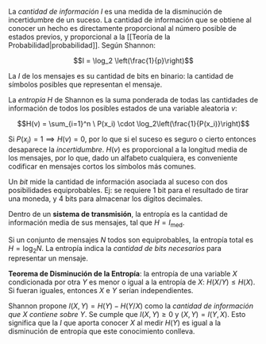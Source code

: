 La _cantidad de información_ $I$ es una medida de la disminución de incertidumbre de un suceso. La cantidad de información que se obtiene al conocer un hecho es directamente proporcional al número posible de estados previos, y proporcional a la [[Teoría de la Probabilidad|probabilidad]]. Según Shannon:

$$I = \log_2 \left(\frac{1}{p}\right)$$

La $I$ de los mensajes es su cantidad de bits en binario: la cantidad de símbolos posibles que representan el mensaje.

La _entropía_ $H$ de Shannon es la suma ponderada de todas las cantidades de información de todos los posibles estados de una variable aleatoria $v$:

$$H(v) = \sum_{i=1}^n \ P(x_i) \cdot \log_2\left(\frac{1}{P(x_i)}\right)$$

Si $P(x_i)=1 \implies H(v)=0$, por lo que si el suceso es seguro o cierto entonces desaparece la _incertidumbre_. $H(v)$ es proporcional a la longitud media de los mensajes, por lo que, dado un alfabeto cualquiera, es conveniente codificar en mensajes cortos los símbolos más comunes.

Un _bit_ mide la cantidad de información asociada al suceso con dos posibilidades equiprobables. Ej: se requiere 1 bit para el resultado de tirar una moneda, y 4 bits para almacenar los dígitos decimales.

Dentro de un **sistema de transmisión**, la entropía es la cantidad de información media de sus mensajes, tal que $H = I_\text{med}$.

Si un conjunto de mensajes $N$ todos son equiprobables, la entropía total es $H = \log_2 N$. La entropía indica la _cantidad de bits necesarios_ para representar un mensaje.

**Teorema de Disminución de la Entropía**: la entropía de una variable $X$ condicionada por otra $Y$ es menor o igual a la entropía de $X$: $H(X/Y)\le H(X)$. Si fueran iguales, entonces $X$ e $Y$ serían independientes.

Shannon propone $I(X,Y) = H(Y) - H(Y/X)$ como la _cantidad de información que $X$ contiene sobre $Y$_. Se cumple que $I(X,Y)\ge 0$ y $(X,Y)=I(Y,X)$. Esto significa que la $I$ que aporta conocer $X$ al medir $H(Y)$ es igual a la disminución de entropía que este conocimiento conlleva.

